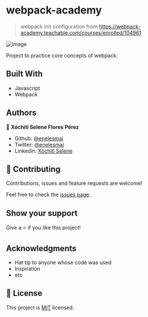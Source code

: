 # webpack-academy
> webpack init configuration from https://webpack-academy.teachable.com/courses/enrolled/104961

![image](https://user-images.githubusercontent.com/5160907/85914242-357bb800-b801-11ea-9086-fd97191df9ac.png)

Project to practice core concepts of webpack.

## Built With

- Javascript
- Webpack

## Authors

👤 **Xóchitl Selene Flores Pérez**

- Github: [@enelesmai](https://github.com/enelesmai)
- Twitter: [@enelesmai](https://twitter.com/enelesmai)
- Linkedin: [Xóchitl Selene](https://linkedin.com/xochitlselene)

## 🤝 Contributing

Contributions, issues and feature requests are welcome!

Feel free to check the [issues page](issues/).

## Show your support

Give a ⭐️ if you like this project!

## Acknowledgments

- Hat tip to anyone whose code was used
- Inspiration
- etc

## 📝 License

This project is [MIT](lic.url) licensed.
